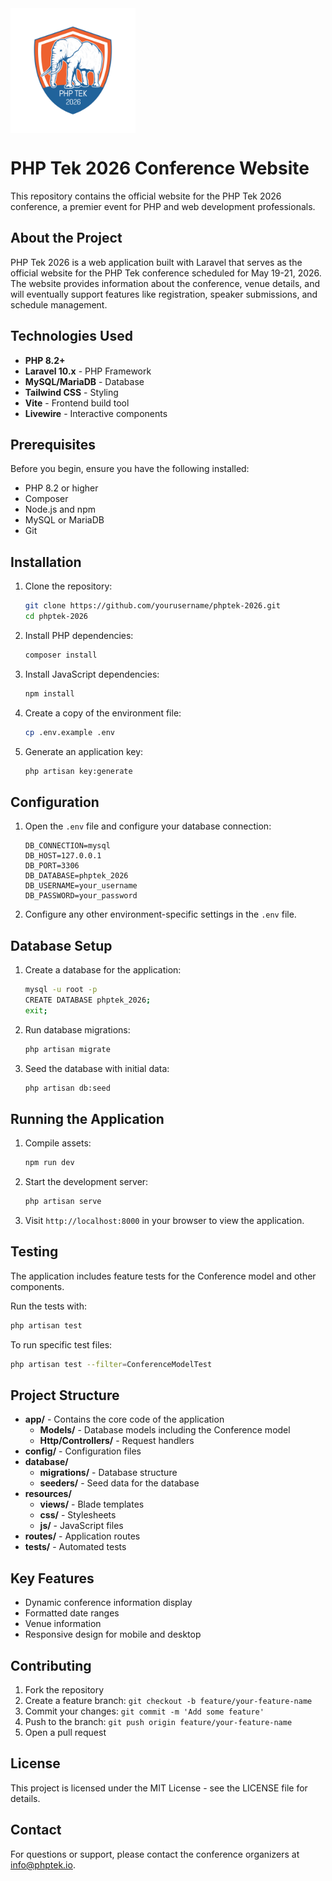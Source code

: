 <img src="public/images/PHPTek2026-Logo_500x500.png" alt="PHP Tek 2026 Logo" width="200" align="center"/>

# PHP Tek 2026 Conference Website

This repository contains the official website for the PHP Tek 2026 conference, a premier event for PHP and web
development professionals.

## About the Project

PHP Tek 2026 is a web application built with Laravel that serves as the official website for the PHP Tek conference
scheduled for May 19-21, 2026. The website provides information about the conference, venue details, and will eventually
support features like registration, speaker submissions, and schedule management.

## Technologies Used

- **PHP 8.2+**
- **Laravel 10.x** - PHP Framework
- **MySQL/MariaDB** - Database
- **Tailwind CSS** - Styling
- **Vite** - Frontend build tool
- **Livewire** - Interactive components

## Prerequisites

Before you begin, ensure you have the following installed:

- PHP 8.2 or higher
- Composer
- Node.js and npm
- MySQL or MariaDB
- Git

## Installation

1. Clone the repository:
   ```bash
   git clone https://github.com/yourusername/phptek-2026.git
   cd phptek-2026
   ```

2. Install PHP dependencies:
   ```bash
   composer install
   ```

3. Install JavaScript dependencies:
   ```bash
   npm install
   ```

4. Create a copy of the environment file:
   ```bash
   cp .env.example .env
   ```

5. Generate an application key:
   ```bash
   php artisan key:generate
   ```

## Configuration

1. Open the `.env` file and configure your database connection:
   ```
   DB_CONNECTION=mysql
   DB_HOST=127.0.0.1
   DB_PORT=3306
   DB_DATABASE=phptek_2026
   DB_USERNAME=your_username
   DB_PASSWORD=your_password
   ```

2. Configure any other environment-specific settings in the `.env` file.

## Database Setup

1. Create a database for the application:
   ```bash
   mysql -u root -p
   CREATE DATABASE phptek_2026;
   exit;
   ```

2. Run database migrations:
   ```bash
   php artisan migrate
   ```

3. Seed the database with initial data:
   ```bash
   php artisan db:seed
   ```

## Running the Application

1. Compile assets:
   ```bash
   npm run dev
   ```

2. Start the development server:
   ```bash
   php artisan serve
   ```

3. Visit `http://localhost:8000` in your browser to view the application.

## Testing

The application includes feature tests for the Conference model and other components.

Run the tests with:

```bash
php artisan test
```

To run specific test files:

```bash
php artisan test --filter=ConferenceModelTest
```

## Project Structure

- **app/** - Contains the core code of the application
    - **Models/** - Database models including the Conference model
    - **Http/Controllers/** - Request handlers
- **config/** - Configuration files
- **database/**
    - **migrations/** - Database structure
    - **seeders/** - Seed data for the database
- **resources/**
    - **views/** - Blade templates
    - **css/** - Stylesheets
    - **js/** - JavaScript files
- **routes/** - Application routes
- **tests/** - Automated tests

## Key Features

- Dynamic conference information display
- Formatted date ranges
- Venue information
- Responsive design for mobile and desktop

## Contributing

1. Fork the repository
2. Create a feature branch: `git checkout -b feature/your-feature-name`
3. Commit your changes: `git commit -m 'Add some feature'`
4. Push to the branch: `git push origin feature/your-feature-name`
5. Open a pull request

## License

This project is licensed under the MIT License - see the LICENSE file for details.

## Contact

For questions or support, please contact the conference organizers at info@phptek.io.
